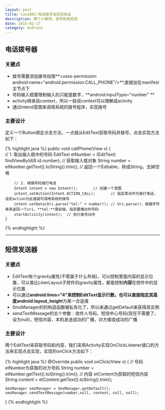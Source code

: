 ```yaml
---
layout: post
title: Case001:电话拨号及短信发送
description: 两个小案例，拨号和发短信
date: 2015-02-17
category: Android
---
```


## 电话拨号器

### 关键点

* 拨号需要添加拨号权限**\<uses-permission android:name="android.permission.CALL_PHONE"/>**,直接加在manifest主节点下
* 号码输入框要限制输入的只能是数字，**android:inputType="number" **
* activity继承自context，所以一般说context可以理解成activity
* 通过intend意图来调用系统的拨号程序，实现拨号

### 主要设计

定义一个Button绑定点击方法，一点就从EditText获取号码并拨号，点击实现方法如下：

{% highlight java %} 
public void callPhone(View v) {		
		// 1. 取出输入框中的号码
		EditText etNumber = (EditText) findViewById(R.id.number);	// 获取输入框对象
		String number = etNumber.getText().toString().trim();	// 返回一个Editable，转成String，去掉空格
		
		// 2. 根据号码拨打电话
		Intent intent = new Intent();		// 创建一个意图
		intent.setAction(Intent.ACTION_CALL);		// 指定其动作为拨打电话，设定action为此值就可调用系统的拨号
		intent.setData(Uri.parse("tel:" + number));	// Uri.parse()，根据字符串来返回一个uri，**tel:**是前缀，指定要播出的号码
		startActivity(intent);	// 执行拨号动作
	}
{% endhighlight %}

- - - 

## 短信发送器

### 关键点

* EditText有个gravity属性(不管属于什么布局)，可以控制里面内容的显示位置，可以类比LinerLayout子控件的gravity属性，都是控制**内容**在控件中的显示位置
* 可以通过**android:lines="4"**来控制EditText显示行数，也可以直接指定其高度**android:layout_height**为某一合适值
* SmsManager的的构造函数被私有化了，所以来通过getDefault来获得其实例 
* sendTextMessage的五个参数：收件人号码，短信中心号码(现在不需要了，设为null)，短信内容，本机发送成功的广播，对方接收成功的广播

### 主要设计

两个EditText来获取号码和内容，我们采用Activity实现OnClickListener接口的方法来实现点击实现，实现的onClick方法如下：

{% highlight java %} 
@Override
public void onClick(View v) {
	// 号码 etNumber为获取的对方号码
	String number = etNumber.getText().toString().trim();
	// 内容 etContent为获取的短信内容
	String content = etContent.getText().toString().trim();

	SmsManager smsManager = SmsManager.getDefault();	
	smsManager.sendTextMessage(number,null, content, null, null);
}
{% endhighlight %}
